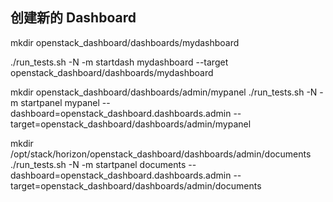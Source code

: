## 创建新的 Dashboard


mkdir openstack_dashboard/dashboards/mydashboard

./run_tests.sh  -N -m startdash mydashboard --target openstack_dashboard/dashboards/mydashboard



mkdir openstack_dashboard/dashboards/admin/mypanel
./run_tests.sh -N  -m startpanel mypanel --dashboard=openstack_dashboard.dashboards.admin --target=openstack_dashboard/dashboards/admin/mypanel


mkdir /opt/stack/horizon/openstack_dashboard/dashboards/admin/documents
./run_tests.sh -N  -m startpanel documents --dashboard=openstack_dashboard.dashboards.admin --target=openstack_dashboard/dashboards/admin/documents